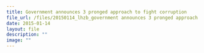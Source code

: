 ```yaml
---
title: Government announces 3 pronged approach to fight corruption
file_url: /files/20150114_lhzb_government announces 3 pronged approach to fight.pdf
date: 2015-01-14
layout: file
description: ""
image: ""
---
```


